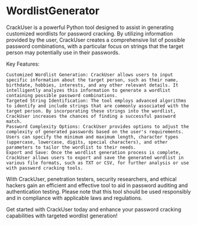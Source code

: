 # WordlistGenerator
CrackUser is a powerful Python tool designed to assist in generating customized wordlists for password cracking. By utilizing information provided by the user, CrackUser creates a comprehensive list of possible password combinations, with a particular focus on strings that the target person may potentially use in their passwords.


Key Features:

    Customized Wordlist Generation: CrackUser allows users to input specific information about the target person, such as their name, birthdate, hobbies, interests, and any other relevant details. It intelligently analyzes this information to generate a wordlist containing possible password combinations.
    Targeted String Identification: The tool employs advanced algorithms to identify and include strings that are commonly associated with the target person. By incorporating these strings into the wordlist, CrackUser increases the chances of finding a successful password match.
    Password Complexity Options: CrackUser provides options to adjust the complexity of generated passwords based on the user's requirements. Users can specify the minimum and maximum length, character types (uppercase, lowercase, digits, special characters), and other parameters to tailor the wordlist to their needs.
    Export and Save: Once the wordlist generation process is complete, CrackUser allows users to export and save the generated wordlist in various file formats, such as TXT or CSV, for further analysis or use with password cracking tools.

With CrackUser, penetration testers, security researchers, and ethical hackers gain an efficient and effective tool to aid in password auditing and authentication testing. Please note that this tool should be used responsibly and in compliance with applicable laws and regulations.

Get started with CrackUser today and enhance your password cracking capabilities with targeted wordlist generation!

